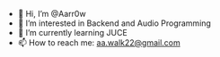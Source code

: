 - 👋 Hi, I’m @Aarr0w
- 👀 I’m interested in Backend and Audio Programming
- 🌱 I’m currently learning JUCE
- 📫 How to reach me:      aa.walk22@gmail.com

<!---
Aarr0w/Aarr0w is a ✨ special ✨ repository because its `README.md` (this file) appears on your GitHub profile.
You can click the Preview link to take a look at your changes.
--->

